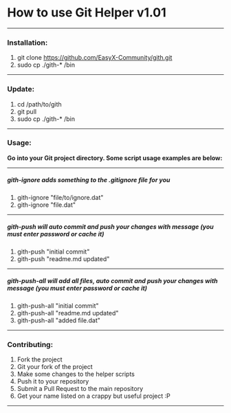 # How to use Git Helper v1.01

------

### Installation:

1) git clone https://github.com/EasyX-Community/gith.git
2) sudo cp ./gith-* /bin

------

### Update:

1) cd /path/to/gith
2) git pull
3) sudo cp ./gith-* /bin

------

### Usage:

<b>Go into your Git project directory. Some script usage examples are below:</b>

------

##### gith-ignore adds something to the .gitignore file for you

1) gith-ignore "file/to/ignore.dat"
2) gith-ignore "file.dat"

------

##### gith-push will auto commit and push your changes with message (you must enter password or cache it)

1) gith-push "initial commit"
2) gith-push "readme.md updated"

------

##### gith-push-all will add all files, auto commit and push your changes with message (you must enter password or cache it)

1) gith-push-all "initial commit"
2) gith-push-all "readme.md updated"
3) gith-push-all "added file.dat"

------

### Contributing:

1) Fork the project
2) Git your fork of the project
3) Make some changes to the helper scripts
4) Push it to your repository
5) Submit a Pull Request to the main repository
6) Get your name listed on a crappy but useful project :P

------
